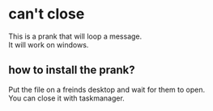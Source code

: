 # can't close
This is a prank that will loop a message.  
It will work on windows.  
## how to install the prank?
Put the file on a freinds desktop and wait for them to open.  
You can close it with taskmanager.  
